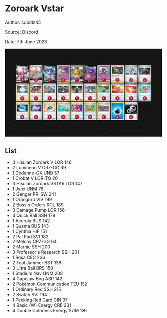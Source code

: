 # Zoroark Vstar

Author: cdbidz45

Source: Discord

Date: 7th June 2023

![decklist](../../images/SVI/Zoroark%20Vstar/1-%20Zoroark%20Vstar.png)

## List

* 3 Hisuian Zoroark V LOR 146
* 2 Lumineon V CRZ-GG 39
* 1 Dedenne-GX UNB 57
* 1 Crobat V LOR-TG 20
* 3 Hisuian Zoroark VSTAR LOR 147
* 1 Jynx UNM 76
* 2 Gengar PR-SW 241
* 1 Oranguru VIV 199
* 2 Boss's Orders RCL 189
* 3 Damage Pump LOR 156
* 4 Quick Ball SSH 179
* 1 Acerola BUS 142
* 1 Guzma BUS 143
* 1 Cynthia HIF 151
* 2 Pal Pad SVI 182
* 2 Melony CRZ-GG 64
* 2 Marnie SSH 200
* 3 Professor's Research SSH 201
* 1 Rosa CEC 236
* 2 Tool Jammer BST 136
* 3 Ultra Ball BRS 150
* 1 Stadium Nav UNM 208
* 4 Gapejaw Bog ASR 142
* 2 Pokémon Communication TEU 152
* 1 Ordinary Rod SSH 215
* 2 Switch SVI 194
* 1 Peeking Red Card CIN 97
* 4 Basic {W} Energy CRE 231
* 4 Double Colorless Energy SUM 136
